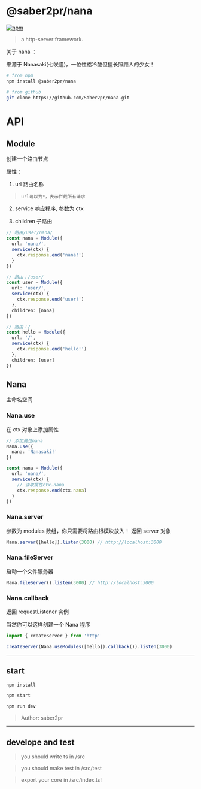 # @saber2pr/nana

[![npm](https://img.shields.io/npm/v/@saber2pr/nana.svg?color=blue)](https://www.npmjs.com/package/@saber2pr/nana)

> a http-server framework.

关于 nana ：

来源于 Nanasaki(七咲逢)，一位性格冷酷但擅长照顾人的少女！

```bash
# from npm
npm install @saber2pr/nana

# from github
git clone https://github.com/Saber2pr/nana.git
```

# API

## Module

创建一个路由节点

属性：

1. url 路由名称

> `url可以为*，表示拦截所有请求`

2. service 响应程序, 参数为 ctx

3. children 子路由

```ts
// 路由/user/nana/
const nana = Module({
  url: 'nana/',
  service(ctx) {
    ctx.response.end('nana!')
  }
})

// 路由：/user/
const user = Module({
  url: 'user/',
  service(ctx) {
    ctx.response.end('user!')
  },
  children: [nana]
})

// 路由：/
const hello = Module({
  url: '/',
  service(ctx) {
    ctx.response.end('hello!')
  },
  children: [user]
})
```

## Nana

主命名空间

### Nana.use

在 ctx 对象上添加属性

```ts
// 添加属性nana
Nana.use({
  nana: 'Nanasaki!'
})

const nana = Module({
  url: 'nana/',
  service(ctx) {
    // 读取属性ctx.nana
    ctx.response.end(ctx.nana)
  }
})
```

### Nana.server

参数为 modules 数组，你只需要将路由根模块放入！
返回 server 对象

```ts
Nana.server([hello]).listen(3000) // http://localhost:3000
```

### Nana.fileServer

启动一个文件服务器

```ts
Nana.fileServer().listen(3000) // http://localhost:3000
```

### Nana.callback

返回 requestListener 实例

当然你可以这样创建一个 Nana 程序

```ts
import { createServer } from 'http'

createServer(Nana.useModules([hello]).callback()).listen(3000)
```

---

## start

```bash
npm install
```

```bash
npm start

npm run dev

```

> Author: saber2pr

---

## develope and test

> you should write ts in /src

> you should make test in /src/test

> export your core in /src/index.ts!
